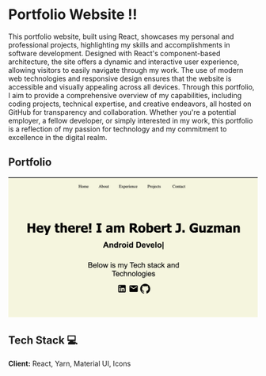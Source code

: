 
# Portfolio Website ‼️

This portfolio website, built using React, showcases my personal and professional projects, highlighting my skills and accomplishments in software development. Designed with React's component-based architecture, the site offers a dynamic and interactive user experience, allowing visitors to easily navigate through my work. The use of modern web technologies and responsive design ensures that the website is accessible and visually appealing across all devices. Through this portfolio, I aim to provide a comprehensive overview of my capabilities, including coding projects, technical expertise, and creative endeavors, all hosted on GitHub for transparency and collaboration. Whether you're a potential employer, a fellow developer, or simply interested in my work, this portfolio is a reflection of my passion for technology and my commitment to excellence in the digital realm.



## Portfolio

![App Screenshot](./src/assets/portfolio.png)


## Tech Stack 💻

**Client:** React, Yarn, Material UI, Icons

